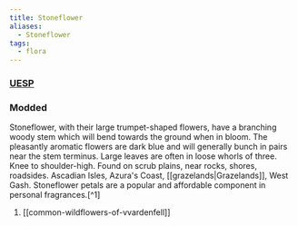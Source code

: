 ```yaml
---
title: Stoneflower
aliases:
  - Stoneflower
tags:
  - flora
---
```

### [UESP](https://en.uesp.net/wiki/Morrowind:Stoneflower_Petals)
### Modded
Stoneflower, with their large trumpet-shaped flowers, have a branching woody stem which will bend towards the ground when in bloom. The pleasantly aromatic flowers are dark blue and will generally bunch in pairs near the stem terminus. Large leaves are often in loose whorls of three. Knee to shoulder-high. Found on scrub plains, near rocks, shores, roadsides. Ascadian Isles, Azura's Coast, [[grazelands|Grazelands]], West Gash. Stoneflower petals are a popular and affordable component in personal fragrances.[^1]

1. [[common-wildflowers-of-vvardenfell]]